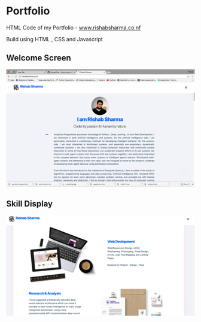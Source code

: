 # Portfolio
HTML Code of my Portfolio - www.rishabsharma.co.nf

Build using HTML , CSS and Javascript

## Welcome Screen

![Welcome](https://github.com/rishab-sharma/portfolio/blob/master/Screen%20Shot%202017-12-02%20at%2010.25.10%20PM.png)

## Skill Display

![Skill](https://github.com/rishab-sharma/portfolio/blob/master/Screen%20Shot%202017-12-02%20at%2010.26.11%20PM.png)
